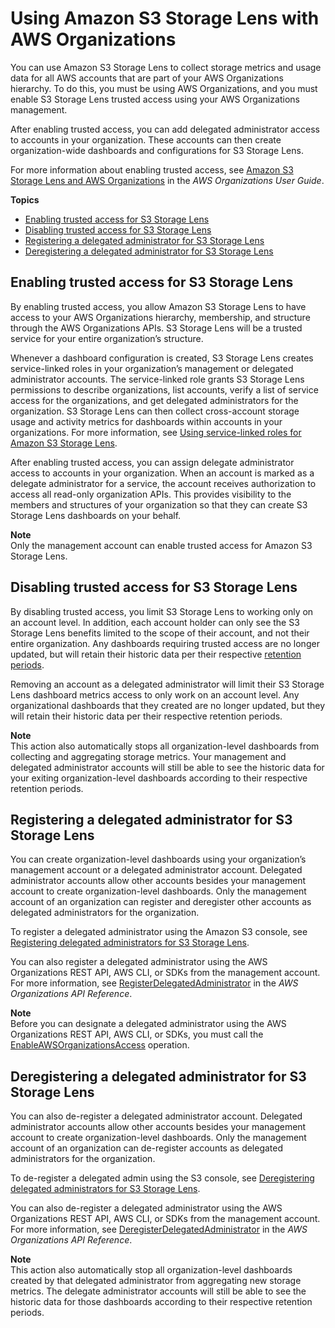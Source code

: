 # Using Amazon S3 Storage Lens with AWS Organizations<a name="storage_lens_with_organizations"></a>

You can use Amazon S3 Storage Lens to collect storage metrics and usage data for all AWS accounts that are part of your AWS Organizations hierarchy\. To do this, you must be using AWS Organizations, and you must enable S3 Storage Lens trusted access using your AWS Organizations management\. 

After enabling trusted access, you can add delegated administrator access to accounts in your organization\. These accounts can then create organization\-wide dashboards and configurations for S3 Storage Lens\. 

For more information about enabling trusted access, see [Amazon S3 Storage Lens and AWS Organizations](https://docs.aws.amazon.com/organizations/latest/userguide/services-that-can-integrate-s3lens.html) in the *AWS Organizations User Guide*\.

**Topics**
+ [Enabling trusted access for S3 Storage Lens](#storage_lens_with_organizations_enabling_trusted_access)
+ [Disabling trusted access for S3 Storage Lens](#storage_lens_with_organizations_disabling_trusted_access)
+ [Registering a delegated administrator for S3 Storage Lens](#storage_lens_with_organizations_registering_delegated_admins)
+ [Deregistering a delegated administrator for S3 Storage Lens](#storage_lens_with_organizations_deregistering_delegated_admins)

## Enabling trusted access for S3 Storage Lens<a name="storage_lens_with_organizations_enabling_trusted_access"></a>

By enabling trusted access, you allow Amazon S3 Storage Lens to have access to your AWS Organizations hierarchy, membership, and structure through the AWS Organizations APIs\. S3 Storage Lens will be a trusted service for your entire organization’s structure\. 

Whenever a dashboard configuration is created, S3 Storage Lens creates service\-linked roles in your organization’s management or delegated administrator accounts\. The service\-linked role grants S3 Storage Lens permissions to describe organizations, list accounts, verify a list of service access for the organizations, and get delegated administrators for the organization\. S3 Storage Lens can then collect cross\-account storage usage and activity metrics for dashboards within accounts in your organizations\. For more information, see [ Using service\-linked roles for Amazon S3 Storage Lens](https://docs.aws.amazon.com/AmazonS3/latest/userguide/using-service-linked-roles.html)\. 

After enabling trusted access, you can assign delegate administrator access to accounts in your organization\. When an account is marked as a delegate administrator for a service, the account receives authorization to access all read\-only organization APIs\. This provides visibility to the members and structures of your organization so that they can create S3 Storage Lens dashboards on your behalf\.

**Note**  
Only the management account can enable trusted access for Amazon S3 Storage Lens\.

## Disabling trusted access for S3 Storage Lens<a name="storage_lens_with_organizations_disabling_trusted_access"></a>

By disabling trusted access, you limit S3 Storage Lens to working only on an account level\. In addition, each account holder can only see the S3 Storage Lens benefits limited to the scope of their account, and not their entire organization\. Any dashboards requiring trusted access are no longer updated, but will retain their historic data per their respective [ retention periods](https://docs.aws.amazon.com/AmazonS3/latest/userguide/storage_lens_basics_metrics_recommendations.html#storage_lens_basics_retention_period)\. 

Removing an account as a delegated administrator will limit their S3 Storage Lens dashboard metrics access to only work on an account level\. Any organizational dashboards that they created are no longer updated, but they will retain their historic data per their respective retention periods\. 

**Note**  
This action also automatically stops all organization\-level dashboards from collecting and aggregating storage metrics\. 
Your management and delegated administrator accounts will still be able to see the historic data for your exiting organization\-level dashboards according to their respective retention periods\.

## Registering a delegated administrator for S3 Storage Lens<a name="storage_lens_with_organizations_registering_delegated_admins"></a>

You can create organization\-level dashboards using your organization’s management account or a delegated administrator account\. Delegated administrator accounts allow other accounts besides your management account to create organization\-level dashboards\. Only the management account of an organization can register and deregister other accounts as delegated administrators for the organization\.

To register a delegated administrator using the Amazon S3 console, see [Registering delegated administrators for S3 Storage Lens](storage_lens_console_organizations_registering_delegated_admins.md)\.

You can also register a delegated administrator using the AWS Organizations REST API, AWS CLI, or SDKs from the management account\. For more information, see [RegisterDelegatedAdministrator](https://docs.aws.amazon.com/organizations/latest/APIReference/API_RegisterDelegatedAdministrator.html) in the *AWS Organizations API Reference*\.

**Note**  
Before you can designate a delegated administrator using the AWS Organizations REST API, AWS CLI, or SDKs, you must call the [EnableAWSOrganizationsAccess](https://docs.aws.amazon.com/servicecatalog/latest/dg/API_EnableAWSOrganizationsAccess.html) operation\.

## Deregistering a delegated administrator for S3 Storage Lens<a name="storage_lens_with_organizations_deregistering_delegated_admins"></a>

You can also de\-register a delegated administrator account\. Delegated administrator accounts allow other accounts besides your management account to create organization\-level dashboards\. Only the management account of an organization can de\-register accounts as delegated administrators for the organization\.

To de\-register a delegated admin using the S3 console, see [Deregistering delegated administrators for S3 Storage Lens](storage_lens_console_organizations_deregistering_delegated_admins.md)\.

You can also de\-register a delegated administrator using the AWS Organizations REST API, AWS CLI, or SDKs from the management account\. For more information, see [ DeregisterDelegatedAdministrator](https://docs.aws.amazon.com/organizations/latest/APIReference/API_DeregisterDelegatedAdministrator.html) in the *AWS Organizations API Reference*\.

**Note**  
This action also automatically stop all organization\-level dashboards created by that delegated administrator from aggregating new storage metrics\.
The delegate administrator accounts will still be able to see the historic data for those dashboards according to their respective retention periods\.